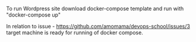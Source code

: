 To run Wordpress site download docker-compose template and run with "docker-compose up"


In relation to issue - https://github.com/amomama/devops-school/issues/3 target machine is ready for running of docker compose.
